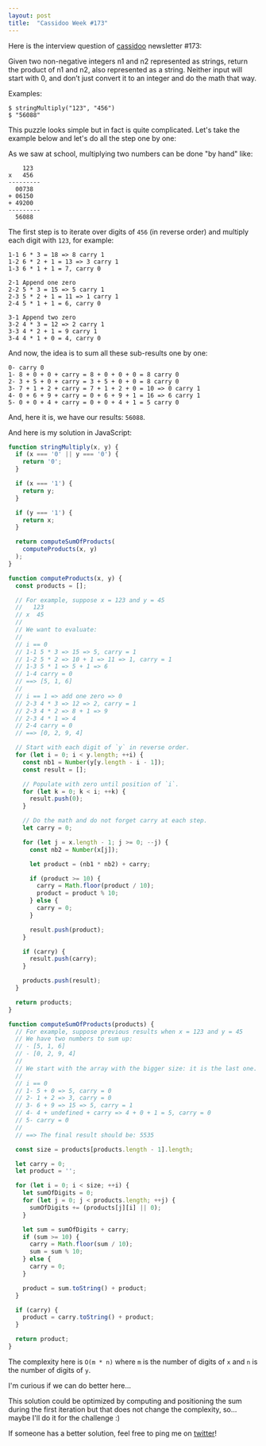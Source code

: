 ```yaml
---
layout: post
title:  "Cassidoo Week #173"
---
```


Here is the interview question of [cassidoo](https://cassidoo.co/) newsletter #173:

Given two non-negative integers n1 and n2 represented as strings, return the product of n1 and n2, also represented as a string. Neither input will start with 0, and don’t just convert it to an integer and do the math that way.

Examples:

```
$ stringMultiply("123", "456")
$ "56088"
```

This puzzle looks simple but in fact is quite complicated. Let's take the example below and let's do all the step one by one:

As we saw at school, multiplying two numbers can be done "by hand" like:

```
    123
x   456
---------
  00738
+ 06150
+ 49200
---------
  56088
```

The first step is to iterate over digits of `456` (in reverse order) and multiply each digit with `123`, for example:

```
1-1 6 * 3 = 18 => 8 carry 1
1-2 6 * 2 + 1 = 13 => 3 carry 1
1-3 6 * 1 + 1 = 7, carry 0

2-1 Append one zero
2-2 5 * 3 = 15 => 5 carry 1
2-3 5 * 2 + 1 = 11 => 1 carry 1
2-4 5 * 1 + 1 = 6, carry 0

3-1 Append two zero
3-2 4 * 3 = 12 => 2 carry 1
3-3 4 * 2 + 1 = 9 carry 1
3-4 4 * 1 + 0 = 4, carry 0
```

And now, the idea is to sum all these sub-results one by one:

```
0- carry 0
1- 8 + 0 + 0 + carry = 8 + 0 + 0 + 0 = 8 carry 0
2- 3 + 5 + 0 + carry = 3 + 5 + 0 + 0 = 8 carry 0
3- 7 + 1 + 2 + carry = 7 + 1 + 2 + 0 = 10 => 0 carry 1
4- 0 + 6 + 9 + carry = 0 + 6 + 9 + 1 = 16 => 6 carry 1
5- 0 + 0 + 4 + carry = 0 + 0 + 4 + 1 = 5 carry 0
```

And, here it is, we have our results: `56088`.

And here is my solution in JavaScript:

```js
function stringMultiply(x, y) {
  if (x === '0' || y === '0') {
    return '0';
  }

  if (x === '1') {
    return y;
  }

  if (y === '1') {
    return x;
  }

  return computeSumOfProducts(
    computeProducts(x, y)
  );
}

function computeProducts(x, y) {
  const products = [];

  // For example, suppose x = 123 and y = 45
  //   123
  // x  45
  //
  // We want to evaluate:
  //
  // i == 0
  // 1-1 5 * 3 => 15 => 5, carry = 1
  // 1-2 5 * 2 => 10 + 1 => 11 => 1, carry = 1
  // 1-3 5 * 1 => 5 + 1 => 6
  // 1-4 carry = 0
  // ==> [5, 1, 6]
  //
  // i == 1 => add one zero => 0
  // 2-3 4 * 3 => 12 => 2, carry = 1
  // 2-3 4 * 2 => 8 + 1 => 9
  // 2-3 4 * 1 => 4
  // 2-4 carry = 0
  // ==> [0, 2, 9, 4]

  // Start with each digit of `y` in reverse order.
  for (let i = 0; i < y.length; ++i) {
    const nb1 = Number(y[y.length - i - 1]);
    const result = [];

    // Populate with zero until position of `i`.
    for (let k = 0; k < i; ++k) {
      result.push(0);
    }

    // Do the math and do not forget carry at each step.
    let carry = 0;

    for (let j = x.length - 1; j >= 0; --j) {
      const nb2 = Number(x[j]);

      let product = (nb1 * nb2) + carry;

      if (product >= 10) {
        carry = Math.floor(product / 10);
        product = product % 10;
      } else {
        carry = 0;
      }

      result.push(product);
    }

    if (carry) {
      result.push(carry);
    }

    products.push(result);
  }

  return products;
}

function computeSumOfProducts(products) {
  // For example, suppose previous results when x = 123 and y = 45
  // We have two numbers to sum up:
  // - [5, 1, 6]
  // - [0, 2, 9, 4]
  //
  // We start with the array with the bigger size: it is the last one.
  //
  // i == 0
  // 1- 5 + 0 => 5, carry = 0
  // 2- 1 + 2 => 3, carry = 0
  // 3- 6 + 9 => 15 => 5, carry = 1
  // 4- 4 + undefined + carry => 4 + 0 + 1 = 5, carry = 0
  // 5- carry = 0
  //
  // ==> The final result should be: 5535

  const size = products[products.length - 1].length;

  let carry = 0;
  let product = '';

  for (let i = 0; i < size; ++i) {
    let sumOfDigits = 0;
    for (let j = 0; j < products.length; ++j) {
      sumOfDigits += (products[j][i] || 0);
    }

    let sum = sumOfDigits + carry;
    if (sum >= 10) {
      carry = Math.floor(sum / 10);
      sum = sum % 10;
    } else {
      carry = 0;
    }

    product = sum.toString() + product;
  }

  if (carry) {
    product = carry.toString() + product;
  }

  return product;
}
```

The complexity here is `O(m * n)` where `m` is the number of digits of `x` and `n` is the number of digits of `y`.

I'm curious if we can do better here...

This solution could be optimized by computing and positioning the sum during the first iteration but that does not change the complexity, so... maybe I'll do it for the challenge :)

If someone has a better solution, feel free to ping me on [twitter](https://twitter.com/mickaeljeanroy)!
